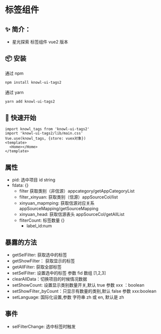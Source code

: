 # 标签组件

## ✨ 简介：

- 星光探索 标签组件 vue2 版本

## 📦 安装

通过 npm

```bash
npm install knowl-ui-tags2
```

通过 yarn

```bash
yarn add knowl-ui-tags2
```

## 🔨 快速开始

```js{4}
import knowl_tags from 'knowl-ui-tags2'
import 'knowl-ui-tags2/lib/main.css'
Vue.use(knowl_tags, {store: vuex对象})
<template>
  <Home></Home>
</template>
```

## 属性

- pid: 选中项目 id string
- fdata: {}
  - filter 获取类别（非信源）appcategory/getAppCategoryList
  - filter_xinyuan: 获取类别（信源）appSourceCol/list
  - xinyuan_mapmping: 获取信源对应关系 appSourceMapping/getSourceMapping
  - xinyuan_head: 获取信源表头 appSourceCol/getAllList
  - fliterCount: 标签数量 {}
    - label_id:num

## 暴露的方法

- getSelFilter: 获取选中的标签
- getShowFilter： 获取显示的标签
- getAllFilter: 获取全部标签
- setSelFilter: 设置选中的标签 参数 fid 数组 [1,2,3]
- clearAllData：切换项目的时候情况数据
- setShowCount: 设置显示类别数量开关,默认 true 参数 xxx ：boolean
- setShowFilter_byCount：只显示有数量的类别,默认 false 参数 xxx:boolean
- setLanguage: 国际化设置,参数 字符串 zh 或 en, 默认是 zh

## 事件

- selFilterChange: 选中标签时触发
